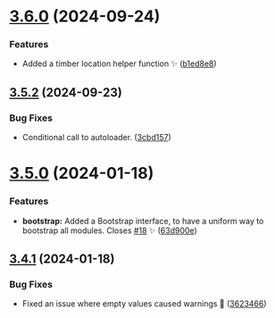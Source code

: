 # [3.6.0](https://github.com/JCO-Digital/jcore-ydin/compare/v3.5.2...v3.6.0) (2024-09-24)


### Features

* Added a timber location helper function :sparkles: ([b1ed8e8](https://github.com/JCO-Digital/jcore-ydin/commit/b1ed8e82d1f06aeddab8ae5780d2dab992367f5b))



## [3.5.2](https://github.com/JCO-Digital/jcore-ydin/compare/v3.5.1...v3.5.2) (2024-09-23)


### Bug Fixes

* Conditional call to autoloader. ([3cbd157](https://github.com/JCO-Digital/jcore-ydin/commit/3cbd1578b9dde56519e1fb3074c41a109c8fdbc7))



# [3.5.0](https://github.com/JCO-Digital/jcore-ydin/compare/v3.4.1...v3.5.0) (2024-01-18)


### Features

* **bootstrap:** Added a Bootstrap interface, to have a uniform way to bootstrap all modules. Closes [#18](https://github.com/JCO-Digital/jcore-ydin/issues/18) ✨ ([63d900e](https://github.com/JCO-Digital/jcore-ydin/commit/63d900e51dc1ba78aa024eacee91106546919ab9))



## [3.4.1](https://github.com/JCO-Digital/jcore-ydin/compare/v3.4.0...v3.4.1) (2024-01-18)


### Bug Fixes

* Fixed an issue where empty values caused warnings 🐛 ([3623466](https://github.com/JCO-Digital/jcore-ydin/commit/3623466391e99794ff833ffb176dace80802c4b9))



